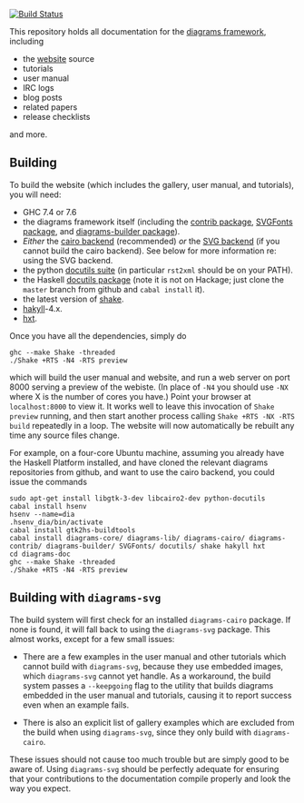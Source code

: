 [![Build Status](https://secure.travis-ci.org/diagrams/diagrams-doc.png)](http://travis-ci.org/diagrams/diagrams-doc)

This repository holds all documentation for the
[diagrams framework](http://projects.haskell.org/diagrams), including

* the [website](http://projects.haskell.org) source
* tutorials
* user manual
* IRC logs
* blog posts
* related papers
* release checklists

and more.

## Building

To build the website (which includes the gallery, user manual, and
tutorials), you will need:

* GHC 7.4 or 7.6
* the diagrams framework itself (including the
  [contrib package](http://github.com/diagrams/diagrams-contrib),
  [SVGFonts package](http://github.com/diagrams/SVGFonts), and
  [diagrams-builder package](http://github.com/diagrams/diagrams-builder)).
* *Either* the [cairo
  backend](http://github.com/diagrams/diagrams-cairo) (recommended)
  *or* the [SVG backend](http://github.com/diagrams/diagrams-svg) (if
  you cannot build the cairo backend).  See below for more
  information re: using the SVG backend.
* the python [docutils suite](http://docutils.sourceforge.net/) (in
  particular `rst2xml` should be on your PATH).
* the Haskell [docutils package](http://github.com/diagrams/docutils)
  (note it is not on Hackage; just clone the `master` branch from
  github and `cabal install` it).
* the latest version of [shake](http://hackage.haskell.org/package/shake).
* [hakyll](http://hackage.haskell.org/package/hakyll)-4.x.
* [hxt](http://hackage.haskell.org/package/hxt).

Once you have all the dependencies, simply do

    ghc --make Shake -threaded
    ./Shake +RTS -N4 -RTS preview

which will build the user manual and website, and run a web server on
port 8000 serving a preview of the webiste. (In place of `-N4` you
should use `-NX` where X is the number of cores you have.)  Point your
browser at `localhost:8000` to view it.  It works well to leave this
invocation of `Shake preview` running, and then start another process
calling `Shake +RTS -NX -RTS build` repeatedly in a loop.  The
website will now automatically be rebuilt any time any source files
change.

For example, on a four-core Ubuntu machine, assuming you already have
the Haskell Platform installed, and have cloned the relevant diagrams
repositories from github, and want to use the cairo backend, you could
issue the commands

```
sudo apt-get install libgtk-3-dev libcairo2-dev python-docutils
cabal install hsenv
hsenv --name=dia
.hsenv_dia/bin/activate
cabal install gtk2hs-buildtools
cabal install diagrams-core/ diagrams-lib/ diagrams-cairo/ diagrams-contrib/ diagrams-builder/ SVGFonts/ docutils/ shake hakyll hxt
cd diagrams-doc
ghc --make Shake -threaded
./Shake +RTS -N4 -RTS preview
```

## Building with `diagrams-svg`

The build system will first check for an installed `diagrams-cairo`
package.  If none is found, it will fall back to using the
`diagrams-svg` package.  This almost works, except for a few small
issues:

* There are a few examples in the user manual and other tutorials
  which cannot build with `diagrams-svg`, because they use embedded
  images, which `diagrams-svg` cannot yet handle.  As a workaround,
  the build system passes a `--keepgoing` flag to the utility that
  builds diagrams embedded in the user manual and tutorials, causing
  it to report success even when an example fails.

* There is also an explicit list of gallery examples which are
  excluded from the build when using `diagrams-svg`, since they only
  build with `diagrams-cairo`.

These issues should not cause too much trouble but are simply good to
be aware of.  Using `diagrams-svg` should be perfectly adequate for
ensuring that your contributions to the documentation compile properly
and look the way you expect.